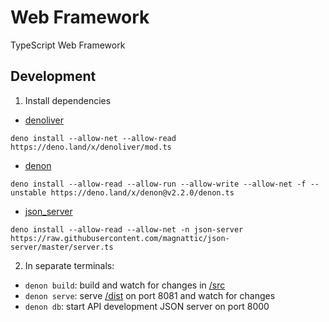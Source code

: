 # Web Framework

TypeScript Web Framework

## Development

1. Install dependencies

  - [denoliver](https://deno.land/x/denoliver)

  ```
  deno install --allow-net --allow-read https://deno.land/x/denoliver/mod.ts
  ```

  - [denon](https://deno.land/x/denon)

  ```
  deno install --allow-read --allow-run --allow-write --allow-net -f --unstable https://deno.land/x/denon@v2.2.0/denon.ts
  ```

  - [json_server](https://deno.land/x/json_server)

  ```
  deno install --allow-read --allow-net -n json-server https://raw.githubusercontent.com/magnattic/json-server/master/server.ts
  ```

2. In separate terminals:
  - `denon build`: build and watch for changes in [/src](./src)
  - `denon serve`: serve [/dist](./dist) on port 8081 and watch for changes
  - `denon db`:  start API development JSON server on port 8000
